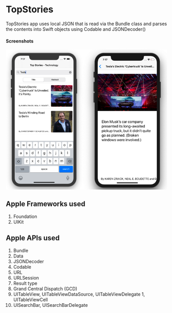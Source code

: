 # TopStories

TopStories app uses local JSON that is read via the Bundle class and parses the contents into Swift objects using Codable and JSONDecoder()

#### Screenshots
![top stories app](Assets/top-stories-app.png)

## Apple Frameworks used 

1. Foundation 
1. UIKit

## Apple APIs used

1. Bundle
1. Data
1. JSONDecoder
1. Codable
1. URL
1. URLSession
1. Result type 
1. Grand Central Dispatch (GCD) 
1. UITableView, UITableViewDataSource, UITableViewDelegate 
1, UITableViewCell
1. UISearchBar, UISearchBarDelegate

